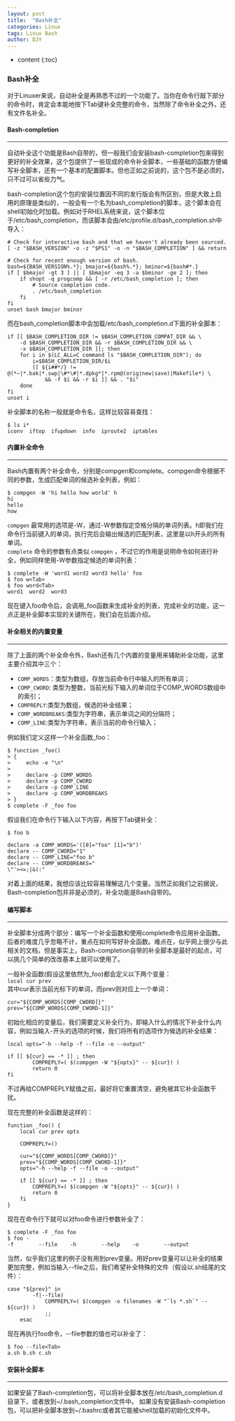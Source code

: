 ```yaml
---
layout: post
title:  "Bash补全"
categories: Linux
tags: Linux Bash
author: DJY
---
```


* content
{:toc}

### Bash补全

对于Linuxer来说，自动补全是再熟悉不过的一个功能了。当你在命令行敲下部分的命令时，肯定会本能地按下Tab键补全完整的命令，当然除了命令补全之外，还有文件名补全。

#### Bash-completion

------

自动补全这个功能是Bash自带的，但一般我们会安装bash-completion包来得到更好的补全效果，这个包提供了一些现成的命令补全脚本，一些基础的函数方便编写补全脚本，还有一个基本的配置脚本。但也正如之前说的，这个包不是必须的，只不过可以省些力气。

bash-completion这个包的安装位置因不同的发行版会有所区别，但是大致上启用的原理是类似的，一般会有一个名为bash_completion的脚本，这个脚本会在shell初始化时加载。例如对于RHEL系统来说，这个脚本位于/etc/bash_completion，而该脚本会由/etc/profile.d/bash_completion.sh中导入：

```
# Check for interactive bash and that we haven't already been sourced.
[ -z "$BASH_VERSION" -o -z "$PS1" -o -n "$BASH_COMPLETION" ] && return

# Check for recent enough version of bash.
bash=${BASH_VERSION%.*}; bmajor=${bash%.*}; bminor=${bash#*.}
if [ $bmajor -gt 3 ] || [ $bmajor -eq 3 -a $bminor -ge 2 ]; then
    if shopt -q progcomp && [ -r /etc/bash_completion ]; then
        # Source completion code.
        . /etc/bash_completion
    fi
fi
unset bash bmajor bminor
```

而在bash_completion脚本中会加载/etc/bash_completion.d下面的补全脚本：

```
if [[ $BASH_COMPLETION_DIR != $BASH_COMPLETION_COMPAT_DIR && \
    -d $BASH_COMPLETION_DIR && -r $BASH_COMPLETION_DIR && \
    -x $BASH_COMPLETION_DIR ]]; then
    for i in $(LC_ALL=C command ls "$BASH_COMPLETION_DIR"); do
        i=$BASH_COMPLETION_DIR/$i
        [[ ${i##*/} != @(*~|*.bak|*.swp|\#*\#|*.dpkg*|*.rpm@(orig|new|save)|Makefile*) \
            && -f $i && -r $i ]] && . "$i"
    done
fi
unset i
```

补全脚本的名称一般就是命令名，这样比较容易查找：

```
$ ls i*
iconv  iftop  ifupdown  info  iproute2  iptables
```

#### 内置补全命令
---

Bash内置有两个补全命令，分别是compgen和complete。compgen命令根据不同的参数，生成匹配单词的候选补全列表，例如：  
```
$ compgen -W 'hi hello how world' h
hi
hello
how
```

`compgen` 最常用的选项是-W，通过-W参数指定空格分隔的单词列表。h即我们在命令行当前键入的单词，执行完后会输出候选的匹配列表，这里是以h开头的所有单词。  
`complete`  命令的参数有点类似 `compgen` ，不过它的作用是说明命令如何进行补全，例如同样使用-W参数指定候选的单词列表：  
```
$ complete -W 'word1 word2 word3 hello' foo
$ foo w<Tab>
$ foo word<Tab>
word1  word2  word3
```

现在键入foo命令后，会调用_foo函数来生成补全的列表，完成补全的功能，这一点正是补全脚本实现的关键所在，我们会在后面介绍。

#### 补全相关的内置变量
---
除了上面的两个补全命令外，Bash还有几个内置的变量用来辅助补全功能，这里主要介绍其中三个： 

- `COMP_WORDS`：类型为数组，存放当前命令行中输入的所有单词；  
- `COMP_CWORD`: 类型为整数，当前光标下输入的单词位于COMP_WORDS数组中的索引；  
- `COMPREPLY`:类型为数组，候选的补全结果；  
- `COMP_WORDBREAKS`:类型为字符串，表示单词之间的分隔符；  
- `COMP_LINE`:类型为字符串，表示当前的命令行输入；  

例如我们定义这样一个补全函数_foo：  
```
$ function _foo()
> {
>     echo -e "\n"
> 
>     declare -p COMP_WORDS
>     declare -p COMP_CWORD
>     declare -p COMP_LINE
>     declare -p COMP_WORDBREAKS
> }
$ complete -F _foo foo
```

假设我们在命令行下输入以下内容，再按下Tab键补全：  
```
$ foo b

declare -a COMP_WORDS='([0]="foo" [1]="b")'
declare -- COMP_CWORD="1"
declare -- COMP_LINE="foo b"
declare -- COMP_WORDBREAKS=" 	
\"'><=;|&(:"
```

对着上面的结果，我想应该比较容易理解这几个变量。当然正如我们之前据说，Bash-completion包并非是必须的，补全功能是Bash自带的。

#### 编写脚本
---
补全脚本分成两个部分：编写一个补全函数和使用complete命令应用补全函数。后者的难度几乎忽略不计，重点在如何写好补全函数。难点在，似乎网上很少与此相关的文档，但是事实上，Bash-completion自带的补全脚本是最好的起点，可以挑几个简单的改改基本上就可以使用了。

一般补全函数(假设这里依然为_foo)都会定义以下两个变量：  
`local cur prev`  
其中cur表示当前光标下的单词，而prev则对应上一个单词：  
```
cur="${COMP_WORDS[COMP_CWORD]}"
prev="${COMP_WORDS[COMP_CWORD-1]}"
```
初始化相应的变量后，我们需要定义补全行为，即输入什么的情况下补全什么内容，例如当输入-开头的选项的时候，我们将所有的选项作为候选的补全结果：
```
local opts="-h --help -f --file -o --output"

if [[ ${cur} == -* ]] ; then
        COMPREPLY=( $(compgen -W "${opts}" -- ${cur}) )
        return 0
fi
```

不过再给COMPREPLY赋值之前，最好将它重置清空，避免被其它补全函数干扰。

现在完整的补全函数是这样的：
```
function _foo() {
    local cur prev opts

    COMPREPLY=()

    cur="${COMP_WORDS[COMP_CWORD]}"
    prev="${COMP_WORDS[COMP_CWORD-1]}"
    opts="-h --help -f --file -o --output"

    if [[ ${cur} == -* ]] ; then
        COMPREPLY=( $(compgen -W "${opts}" -- ${cur}) )
        return 0
    fi
}
```
现在在命令行下就可以对foo命令进行参数补全了：  
```
$ complete -F _foo foo
$ foo -
-f        --file    -h        --help    -o        --output
```

当然，似乎我们这里的例子没有用到prev变量。用好prev变量可以让补全的结果更加完整，例如当输入--file之后，我们希望补全特殊的文件（假设以.sh结尾的文件）：  
```
case "${prev}" in
        -f|--file)
            COMPREPLY=( $(compgen -o filenames -W "`ls *.sh`" -- ${cur}) )
            ;;
    esac
```
现在再执行foo命令，--file参数的值也可以补全了：
```
$ foo --file<Tab>
a.sh b.sh c.sh
```
#### 安装补全脚本
---
如果安装了Bash-completion包，可以将补全脚本放在/etc/bash_completion.d目录下，或者放到~/.bash_completion文件中。
如果没有安装Bash-completion包，可以把补全脚本放到~/.bashrc或者其它能被shell加载的初始化文件中。